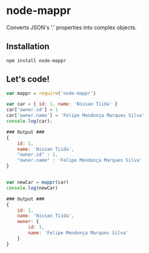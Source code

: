 # node-mappr
Converts JSON's '.' properties into complex objects.

## Installation

```
npm install node-mappr
```

## Let's code!

```js
var mappr = require('node-mappr')

var car = { id: 1, name: 'Nissan Tiida' }
car['owner.id'] = 1
car['owner.name'] = 'Felipe Mendonça Marques Silva'
console.log(car);

### Output ###
{
    id: 1,
    name: 'Nissan Tiida',
    "owner.id" : 1,
    "owner.name" : 'Felipe Mendonça Marques Silva'
}


var newCar = mappr(car)
console.log(newCar)

### Output ###
{
    id: 1,
    name: 'Nissan Tiida',
    owner: {
        id: 1,
        name: 'Felipe Mendonça Marques Silva'
    }
}

```
